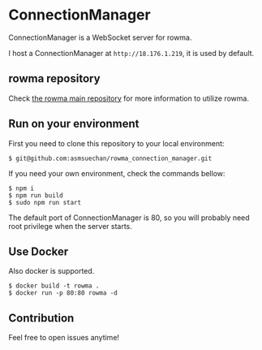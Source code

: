 # ConnectionManager
ConnectionManager is a WebSocket server for rowma.

I host a ConnectionManager at `http://18.176.1.219`, it is used by default.

## rowma repository
Check [the rowma main repository](https://github.com/asmsuechan/rowma) for more information to utilize rowma.

## Run on your environment
First you need to clone this repository to your local environment:

```
$ git@github.com:asmsuechan/rowma_connection_manager.git
```

If you need your own environment, check the commands bellow:

```
$ npm i
$ npm run build
$ sudo npm run start
```

The default port of ConnectionManager is 80, so you will probably need root privilege when the server starts.

## Use Docker
Also docker is supported.

```
$ docker build -t rowma .
$ docker run -p 80:80 rowma -d
```

## Contribution
Feel free to open issues anytime!
